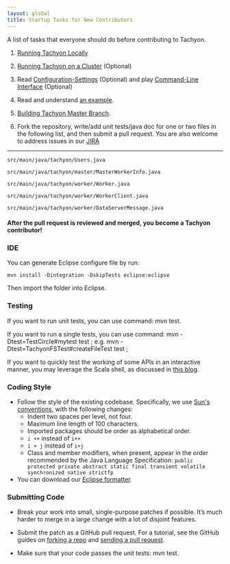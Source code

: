 ```yaml
---
layout: global
title: Startup Tasks for New Contributors
---
```


A list of tasks that everyone should do before contributing to Tachyon.

1.  [Running Tachyon Locally](Running-Tachyon-Locally.html)

2.  [Running Tachyon on a Cluster](Running-Tachyon-on-a-Cluster.html)
    (Optional)

3.  Read
    [Configuration-Settings](Configuration-Settings.html)
    (Optional) and play
    [Command-Line Interface](Command-Line-Interface.html)
    (Optional)

4.  Read and understand [an example](https://github.com/amplab/tachyon/blob/master/src/main/java/tachyon/examples/BasicOperations.java).

5.  [Building Tachyon Master Branch](Building-Tachyon-Master-Branch.html).

6.  Fork the repository, write/add unit tests/java doc for one or two files in the following list,
and then submit a pull request. You are also welcome to address issues in our
[JIRA](https://spark-project.atlassian.net/browse/TACHYON)

* * * * *

    src/main/java/tachyon/Users.java

    src/main/java/tachyon/master/MasterWorkerInfo.java

    src/main/java/tachyon/worker/Worker.java

    src/main/java/tachyon/worker/WorkerClient.java

    src/main/java/tachyon/worker/DataServerMessage.java

#### After the pull request is reviewed and merged, you become a Tachyon contributor!

### IDE

You can generate Eclipse configure file by run:

    mvn install -Dintegration -DskipTests eclipse:eclipse

Then import the folder into Eclipse.

### Testing

If you want to run unit tests, you can use command: mvn test.

If you want to run a single tests, you can use command: mvn -Dtest=TestCircle#mytest test ;
e.g.  mvn -Dtest=TachyonFSTest#createFileTest test ;

If you want to quickly test the working of some APIs in an interactive manner, you may leverage
the Scala shell, as discussed in [this blog](http://scala4fun.tumblr.com/InteractiveJavaCoding).

### Coding Style

-   Follow the style of the existing codebase. Specifically, we use
    [Sun's conventions](http://www.oracle.com/technetwork/java/codeconv-138413.html),
    with the following changes:
    -  Indent two spaces per level, not four.
    -  Maximum line length of 100 characters.
    -  Imported packages should be order as alphabetical order.
    -  `i ++` instead of `i++`
    -  `i + j` instead of `i+j`
    -  Class and member modifiers, when present, appear in the order recommended by the Java Language Specification: `public protected private abstract static final transient volatile synchronized native strictfp`
-   You can download our [Eclipse formatter](resources/tachyon-code-formatter-eclipse.xml).

### Submitting Code

-   Break your work into small, single-purpose patches if possible. It’s much harder to merge in
    a large change with a lot of disjoint features.

-   Submit the patch as a GitHub pull request. For a tutorial, see the GitHub guides on
    [forking a repo](https://help.github.com/articles/fork-a-repo) and
    [sending a pull request](https://help.github.com/articles/using-pull-requests).

-   Make sure that your code passes the unit tests: mvn test.
